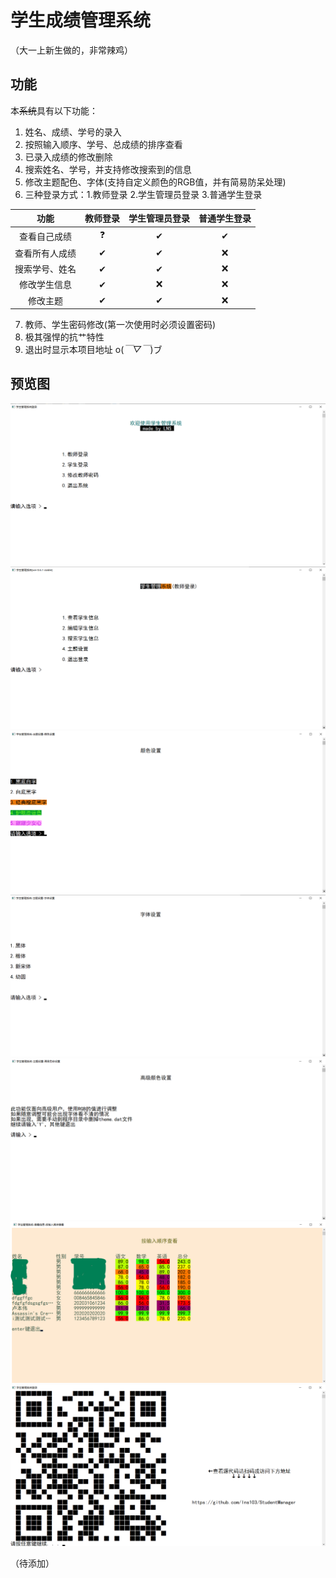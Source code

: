 # 学生成绩管理系统
（大一上新生做的，非常辣鸡）
## 功能
本~~系统~~具有以下功能：   
1. 姓名、成绩、学号的录入
2. 按照输入顺序、学号、总成绩的排序查看
3. 已录入成绩的修改删除
4. 搜索姓名、学号，并支持修改搜索到的信息
5. 修改主题配色、字体(支持自定义颜色的RGB值，并有简易防呆处理)
6. 三种登录方式：1.教师登录 2.学生管理员登录 3.普通学生登录

|  功能  | 教师登录 | 学生管理员登录  |  普通学生登录  |
|:-:|:-:|:-:|:-:|
| 查看自己成绩 | ❓ | ✔ | ✔ |
| 查看所有人成绩 | ✔ | ✔ | ❌ |
| 搜索学号、姓名 | ✔ | ✔ | ❌ |
| 修改学生信息 | ✔ | ❌ | ❌ |
| 修改主题 | ✔ | ✔ | ❌ |


7. 教师、学生密码修改(第一次使用时必须设置密码)
8. 极其强悍的抗艹特性
9. 退出时显示本项目地址 o(*￣▽￣*)ブ

## 预览图

![image](https://github.com/lns103/StudentManager/blob/main/imgPreview/welcomeMenu.png)
![image](https://github.com/lns103/StudentManager/blob/main/imgPreview/mainMenu.png)
![image](https://github.com/lns103/StudentManager/blob/main/imgPreview/color.png)
![image](https://github.com/lns103/StudentManager/blob/main/imgPreview/font.png)
![image](https://github.com/lns103/StudentManager/blob/main/imgPreview/color2.png)
![image](https://github.com/lns103/StudentManager/blob/main/imgPreview/information.png)
![image](https://github.com/lns103/StudentManager/blob/main/imgPreview/exit.png)

（待添加）
